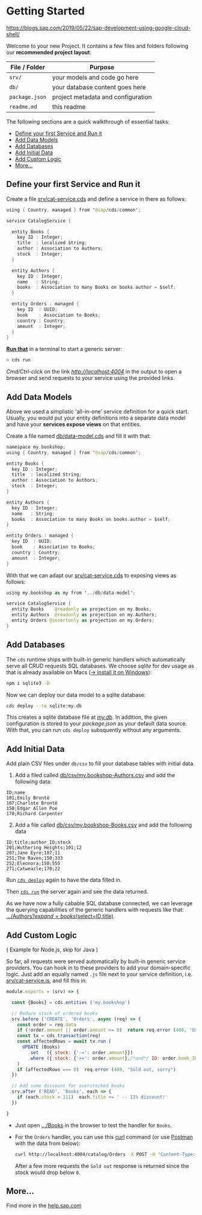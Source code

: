 # Getting Started

https://blogs.sap.com/2019/05/22/sap-development-using-google-cloud-shell/

Welcome to your new Project. It contains a few files and folders following our **recommended project layout**:


File / Folder | Purpose
---------|----------
`srv/` | your models and code go here
`db/` | your database content goes here
`package.json` | project metadata and configuration
`readme.md` | this readme


The following sections are a quick walkthrough of essential tasks:

<!-- TOC depthFrom:2 depthTo:2 -->

- [Define your first Service and Run it](#define-your-first-service-and-run-it)
- [Add Data Models](#add-data-models)
- [Add Databases](#add-databases)
- [Add Initial Data](#add-initial-data)
- [Add Custom Logic](#add-custom-logic)
- [More...](#more)

<!-- /TOC -->

## Define your first Service and Run it

Create a file [srv/cat-service.cds](srv/cat-service.cds) and define a service in there as follows:

```swift
using { Country, managed } from '@sap/cds/common';

service CatalogService {

  entity Books {
    key ID : Integer;
    title  : localized String;
    author : Association to Authors;
    stock  : Integer;
  }

  entity Authors {
    key ID : Integer;
    name   : String;
    books  : Association to many Books on books.author = $self;
  }

  entity Orders : managed {
    key ID  : UUID;
    book    : Association to Books;
    country : Country;
    amount  : Integer;
  }
}
```


**[Run that](command:cds.run)** in a terminal to start a generic server:
```sh
> cds run
```

_Cmd/Ctrl-click_ on the link _<http://localhost:4004>_ in the output to open a browser and send requests to your service using the provided links.



## Add Data Models

Above we used a simplistic 'all-in-one' service definition for a quick start. Usually, you would put your entity definitions into a separate data model and have your **services expose views** on that entities.

Create a file named [db/data-model.cds](db/data-model.cds) and fill it with that:

```swift
namespace my.bookshop;
using { Country, managed } from '@sap/cds/common';

entity Books {
  key ID : Integer;
  title  : localized String;
  author : Association to Authors;
  stock  : Integer;
}

entity Authors {
  key ID : Integer;
  name   : String;
  books  : Association to many Books on books.author = $self;
}

entity Orders : managed {
  key ID  : UUID;
  book    : Association to Books;
  country : Country;
  amount  : Integer;
}
```

With that we can adapt our [srv/cat-service.cds](srv/cat-service.cds) to exposing views as follows:

```swift
using my.bookshop as my from '../db/data-model';

service CatalogService {
  entity Books    @readonly as projection on my.Books;
  entity Authors  @readonly as projection on my.Authors;
  entity Orders @insertonly as projection on my.Orders;
}
```


## Add Databases

The `cds` runtime ships with built-in generic handlers which automatically serve all CRUD requests SQL databases. We choose _sqlite_ for dev usage as that is already available on Macs ([&rarr; install it on Windows](https://www.sqlite.org/download.html)):

```bash
npm i sqlite3 -D
```

Now we can deploy our data model to a sqlite database:

```bash
cds deploy --to sqlite:my.db
```

This creates a sqlite database file at _[my.db](my.db)_. In addition, the given configuration is stored to your _package.json_ as your default data source. With that, you can run `cds deploy` subsquently without any arguments.



## Add Initial Data

Add plain CSV files under `db/csv` to fill your database tables with initial data.

1. Add a filed called [db/csv/my.bookshop-Authors.csv](db/csv/my.bookshop-Authors.csv) and add the following data:
```csv
ID;name
101;Emily Brontë
107;Charlote Brontë
150;Edgar Allen Poe
170;Richard Carpenter
```

2. Add a file called [db/csv/my.bookshop-Books.csv](db/csv/my.bookshop-Books.csv) and add the following data
```csv
ID;title;author_ID;stock
201;Wuthering Heights;101;12
207;Jane Eyre;107;11
251;The Raven;150;333
252;Eleonora;150;555
271;Catweazle;170;22
```

Run [`cds deploy`](command:cds.deploy)  again to have the data filled in.

Then [`cds run`](command:cds.run) the server again and see the data returned.

As we have now a fully cabable SQL database connected, we can leverage the querying capabilities of the generic handlers with requests like that: [.../Authors?$expand=books($select=ID,title)](http://localhost:4004/catalog/Authors?$expand=books($select=ID,title))



## Add Custom Logic
( Example for Node.js, skip for Java )

So far, all requests were served automatically by built-in generic service providers.
You can hook in to these providers to add your domain-specific logic. Just add an equally named `.js` file next to your service definition, i.e. [srv/cat-service.js](srv/cat-service.js), and fill this in:

```js
module.exports = (srv) => {

  const {Books} = cds.entities ('my.bookshop')

  // Reduce stock of ordered books
  srv.before ('CREATE', 'Orders', async (req) => {
    const order = req.data
    if (!order.amount || order.amount <= 0)  return req.error (400, 'Order at least 1 book')
    const tx = cds.transaction(req)
    const affectedRows = await tx.run (
      UPDATE (Books)
        .set   ({ stock: {'-=': order.amount}})
        .where ({ stock: {'>=': order.amount},/*and*/ ID: order.book_ID})
    )
    if (affectedRows === 0)  req.error (409, "Sold out, sorry")
  })

  // Add some discount for overstocked books
  srv.after ('READ', 'Books', each => {
    if (each.stock > 111)  each.title += ' -- 11% discount!'
  })

}
```

- Just open [.../Books](http://localhost:4004/catalog/Books) in the browser to test the handler for `Books`.

- For the `Orders` handler, you can use this [curl](https://curl.haxx.se/dlwiz/?type=bin) command (or use [Postman](https://www.getpostman.com/) with the data from below):
  ```sh
  curl http://localhost:4004/catalog/Orders -X POST -H "Content-Type: application/json" -d '{"book_ID":201, "amount":6}'
  ```

  After a few more requests the `Sold out` response is returned since the stock would drop below `0`.

## More...

Find more in the [help.sap.com](https://help.sap.com/viewer/65de2977205c403bbc107264b8eccf4b/Cloud/en-US/00823f91779d4d42aa29a498e0535cdf.html)
